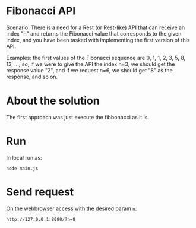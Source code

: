# Fibonacci API

Scenario: There is a need for a Rest (or Rest-like) API that can receive an index "n" and returns the Fibonacci value that corresponds to the given index, and you have been tasked with implementing the first version of this API.

Examples: the first values of the Fibonacci sequence are 0, 1, 1, 2, 3, 5, 8, 13, ..., so, if we were to give the API the index n=3, we should get the response value "2", and if we request n=6, we should get "8" as the response, and so on.

# About the solution

The first approach was just execute the fibbonacci as it is.

# Run

In local run as:

```
node main.js
```

# Send request

On the webbrowser access with the desired param `n`:

```
http://127.0.0.1:8080/?n=8
```
